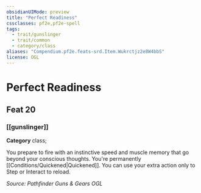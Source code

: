 ```yaml
---
obsidianUIMode: preview
title: "Perfect Readiness"
cssclasses: pf2e,pf2e-spell
tags:
  - trait/gunslinger
  - trait/common
  - category/class
aliases: "Compendium.pf2e.feats-srd.Item.Wukrctjz2e8W4bbS"
license: OGL
---
```

# Perfect Readiness
## Feat 20
### [[gunslinger]]

**Category** class; 




You prepare to fire with an instinctive speed and muscle memory that go beyond your conscious thoughts. You're permanently [[Conditions/Quickened|Quickened]]. You can use your extra action only to Step or Interact to reload.

*Source: Pathfinder Guns & Gears*
*OGL*
